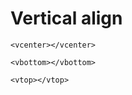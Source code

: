 # Vertical align

~~~~
<vcenter></vcenter>
~~~~

~~~~ 
<vbottom></vbottom>
~~~~

~~~~
<vtop></vtop>
~~~~ 